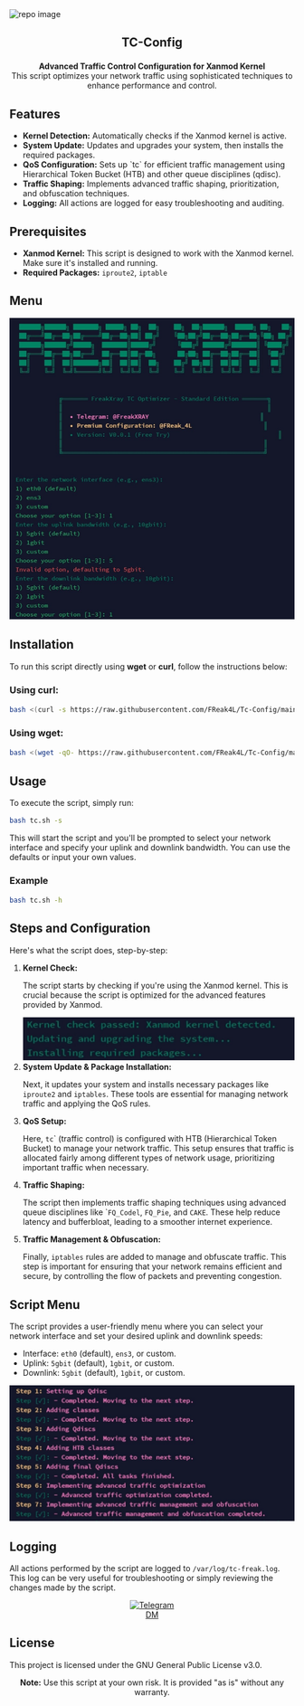 <img src="https://socialify.git.ci/FReak4L/Tc-Config/image?description=1&font=Source%20Code%20Pro&language=1&logo=https%3A%2F%2Fraw.githubusercontent.com%2FFReak4L%2Fwarp-plus%2Fmain%2Fimg%2F%2540FReakXray.png&name=1&pattern=Brick%20Wall&theme=Dark" alt="repo image" />

<H2><p align="center"><strong>TC-Config</strong></p></H2>


<p align="center">
  <strong>Advanced Traffic Control Configuration for Xanmod Kernel</strong><br />
  This script optimizes your network traffic using sophisticated techniques to enhance performance and control.
</p>

## Features

<ul>
  <li><strong>Kernel Detection:</strong> Automatically checks if the Xanmod kernel is active.</li>
  <li><strong>System Update:</strong> Updates and upgrades your system, then installs the required packages.</li>
  <li><strong>QoS Configuration:</strong> Sets up `tc` for efficient traffic management using Hierarchical Token Bucket (HTB) and other queue disciplines (qdisc).</li>
  <li><strong>Traffic Shaping:</strong> Implements advanced traffic shaping, prioritization, and obfuscation techniques.</li>
  <li><strong>Logging:</strong> All actions are logged for easy troubleshooting and auditing.</li>
</ul>

## Prerequisites

<ul>
  <li><strong>Xanmod Kernel:</strong> This script is designed to work with the Xanmod kernel. Make sure it's installed and running.</li>
  <li><strong>Required Packages:</strong> <code>iproute2</code>, <code>iptable</code></li>
</ul>

## Menu 
<img src="https://raw.githubusercontent.com/FReak4L/Tc-Config/main/img/menu.jpg" alt="Menu Script" />

## Installation

<p>To run this script directly using <strong>wget</strong> or <strong>curl</strong>, follow the instructions below:</p>

<h3>Using curl:</h3>

```bash
bash <(curl -s https://raw.githubusercontent.com/FReak4L/Tc-Config/main/tc.sh) -s
```

<h3>Using wget:</h3>

```bash
bash <(wget -qO- https://raw.githubusercontent.com/FReak4L/Tc-Config/main/tc.sh) -s
```

## Usage

<p>To execute the script, simply run:</p>

```bash
bash tc.sh -s
```

<p>This will start the script and you'll be prompted to select your network interface and specify your uplink and downlink bandwidth. You can use the defaults or input your own values.</p>

<h3>Example</h3>

```bash
bash tc.sh -h
```

## Steps and Configuration

Here's what the script does, step-by-step:

<ol>
  <li>
    <strong>Kernel Check:</strong> 
    <p>The script starts by checking if you're using the Xanmod kernel. This is crucial because the script is optimized for the advanced features provided by Xanmod.</p>
    <img src="https://raw.githubusercontent.com/FReak4L/Tc-Config/main/img/chk-kernel.jpg" alt="Kernel Check" />
  </li>
  
  <li>
    <strong>System Update & Package Installation:</strong> 
    <p>Next, it updates your system and installs necessary packages like <code>iproute2</code> and <code>iptables</code>. These tools are essential for managing network traffic and applying the QoS rules.</p>
  </li>
  
  <li>
    <strong>QoS Setup:</strong> 
    <p>Here, <code>tc</code>` (traffic control) is configured with HTB (Hierarchical Token Bucket) to manage your network traffic. This setup ensures that traffic is allocated fairly among different types of network usage, prioritizing important traffic when necessary.</p>
  </li>
  
  <li>
    <strong>Traffic Shaping:</strong> 
    <p>The script then implements traffic shaping techniques using advanced queue disciplines like `<code>FQ_Codel</code>, <code>FQ_Pie</code>, and <code>CAKE</code>. These help reduce latency and bufferbloat, leading to a smoother internet experience.</p>
  </li>
  
  <li>
    <strong>Traffic Management & Obfuscation:</strong> 
    <p>Finally, <code>iptables</code> rules are added to manage and obfuscate traffic. This step is important for ensuring that your network remains efficient and secure, by controlling the flow of packets and preventing congestion.</p>
  </li>
</ol>

## Script Menu

<p>The script provides a user-friendly menu where you can select your network interface and set your desired uplink and downlink speeds:</p>

<ul>
  <li>Interface: <code>eth0</code> (default), <code>ens3</code>, or custom.</li>
  <li>Uplink: <code>5gbit</code> (default), <code>1gbit</code>, or custom.</li>
  <li>Downlink: <code>5gbit</code> (default), <code>1gbit</code>, or custom.</li>
</ul>

<p align="center">
  <img src="https://raw.githubusercontent.com/FReak4L/Tc-Config/main/img/step.jpg" alt="Script Steps" />
</p>

## Logging

<p>All actions performed by the script are logged to <code>/var/log/tc-freak.log</code>. This log can be very useful for troubleshooting or simply reviewing the changes made by the script.</p>

<p align="center">
  <a href="https://t.me/FReak_4L">
    <img src="https://img.icons8.com/?size=100&id=k4jADXhS5U1t&format=png&color=000000" alt="Telegram" />
  </a>
  <br />
  <a href="https://t.me/FReak_4L">DM</a>
</p>

## License

<p>This project is licensed under the GNU General Public License v3.0.</p>

<p align="center"><strong>Note:</strong> Use this script at your own risk. It is provided "as is" without any warranty.</p>
